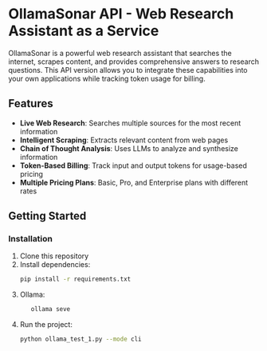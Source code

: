 # OllamaSonar API - Web Research Assistant as a Service

OllamaSonar is a powerful web research assistant that searches the internet, scrapes content, and provides comprehensive answers to research questions. This API version allows you to integrate these capabilities into your own applications while tracking token usage for billing.

## Features

- **Live Web Research**: Searches multiple sources for the most recent information
- **Intelligent Scraping**: Extracts relevant content from web pages
- **Chain of Thought Analysis**: Uses LLMs to analyze and synthesize information
- **Token-Based Billing**: Track input and output tokens for usage-based pricing
- **Multiple Pricing Plans**: Basic, Pro, and Enterprise plans with different rates

## Getting Started

### Installation

1. Clone this repository
2. Install dependencies:
   ```bash
   pip install -r requirements.txt

3. Ollama:
   ```bash
      ollama seve

4. Run the project:
   ```bash
   python ollama_test_1.py --mode cli

